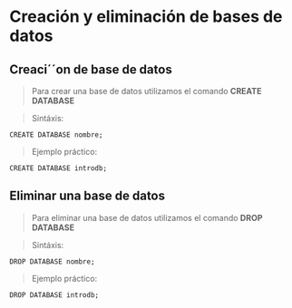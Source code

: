 # Creación y eliminación de bases de datos

## Creaci´´on de base de datos

> Para crear una base de datos utilizamos el comando
> **CREATE DATABASE**

> Sintáxis: 

    CREATE DATABASE nombre;  

> Ejemplo práctico: 

    CREATE DATABASE introdb;

## Eliminar una base de datos

> Para eliminar una base de datos utilizamos el comando
> **DROP DATABASE**

> Sintáxis: 

    DROP DATABASE nombre;  

> Ejemplo práctico:

    DROP DATABASE introdb;
